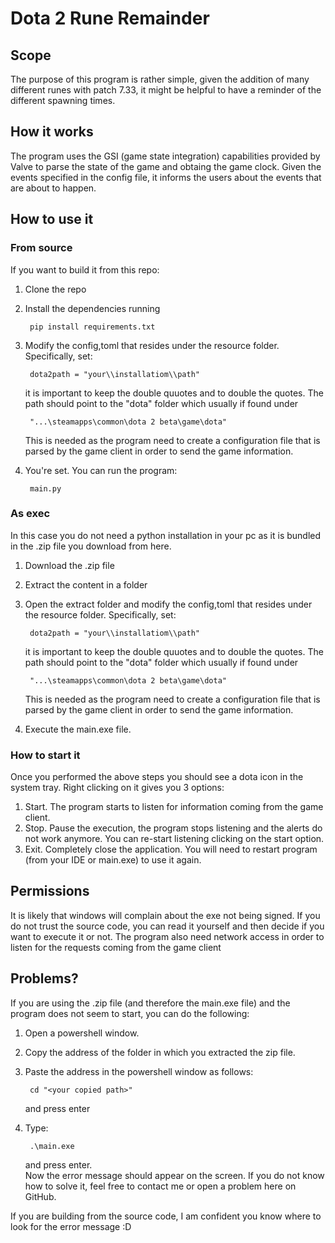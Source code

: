 # Dota 2 Rune Remainder
## Scope

The purpose of this program is rather simple, given the addition of many different runes with patch 7.33, it might be helpful to have a reminder of the different spawning times.

## How it works

The program uses the GSI (game state integration) capabilities provided by Valve to parse the state of the game and obtaing the game clock. Given the events specified in the config file, it informs the users about the events that are about to happen.


## How to use it

### From source

If you want to build it from this repo:
1. Clone the repo
2. Install the dependencies running 

        pip install requirements.txt
3. Modify the config,toml that resides under the resource folder. Specifically, set:
   
        dota2path = "your\\installatiom\\path"
    
    it is important to keep the double quuotes and to double the quotes. The path should point to the "dota" folder which usually if found under 
        
        "...\steamapps\common\dota 2 beta\game\dota" 

    This is needed as the program need to create a configuration file that is parsed by the game client in order to send the game information. 
4. You're set. You can run the program:
        
        main.py

### As exec

In this case you do not need a python installation in your pc as it is bundled in the .zip file you download from here.

1. Download the .zip file
2. Extract the content in a folder
3. Open the extract folder and modify the config,toml that resides under the resource folder. Specifically, set:
   
        dota2path = "your\\installatiom\\path"
    
    it is important to keep the double quuotes and to double the quotes. The path should point to the "dota" folder which usually if found under 
        
        "...\steamapps\common\dota 2 beta\game\dota" 

    This is needed as the program need to create a configuration file that is parsed by the game client in order to send the game information. 
4. Execute the main.exe file. 

### How to start it

Once you performed the above steps you should see a dota icon in the system tray. 
Right clicking on it gives you 3 options:
1. Start. The program starts to listen for information coming from the game client.
2. Stop. Pause the execution, the program stops listening and the alerts do not work anymore. You can re-start listening clicking on the start option.
3. Exit. Completely close the application. You will need to restart program (from your IDE or main.exe) to use it again.

## Permissions
It is likely that windows will complain about the exe not being signed. If you do not trust the source code, you can read it yourself and then decide if you want to execute it or not.
The program also need network access in order to listen for the requests coming from the game client

## Problems? 
If you are using the .zip file (and therefore the main.exe file) and the program does not seem to start, you can do the following:
1. Open a powershell window.
2. Copy the address of the folder in which you extracted the zip file.
3. Paste the address in the powershell window as follows:

        cd "<your copied path>"
    and press enter

4. Type:

        .\main.exe
    and press enter.  
Now the error message should appear on the screen.
If you do not know how to solve it, feel free to contact me or open a problem here on GitHub.

If you are building from the source code, I am confident you know where to look for the error message :D